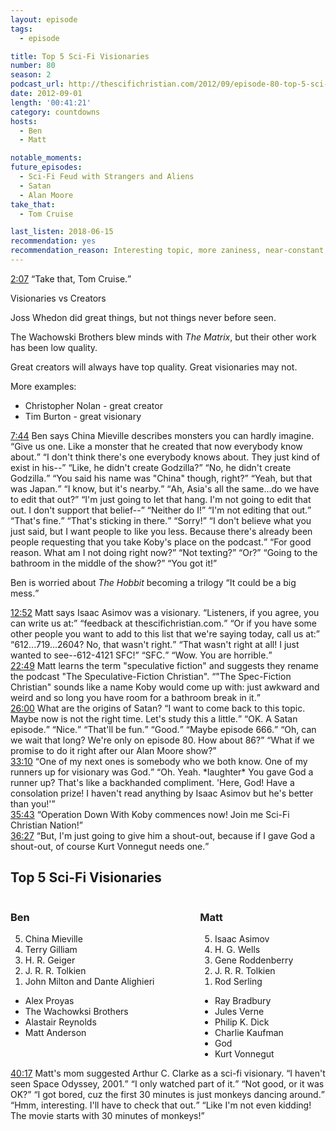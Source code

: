 ```yaml
---
layout: episode
tags:
  - episode

title: Top 5 Sci-Fi Visionaries
number: 80
season: 2
podcast_url: http://thescifichristian.com/2012/09/episode-80-top-5-sci-fi-visionaries/
date: 2012-09-01
length: '00:41:21'
category: countdowns
hosts:
  - Ben
  - Matt

notable_moments:
future_episodes: 
  - Sci-Fi Feud with Strangers and Aliens
  - Satan
  - Alan Moore
take_that:
  - Tom Cruise

last_listen: 2018-06-15
recommendation: yes
recommendation_reason: Interesting topic, more zaniness, near-constant Koby-bashing.
---
```


<div class="quote">
  <a class="timestamp tag is-medium is-rounded is-primary" href="http://thescifichristian.com/2012/09/episode-80-top-5-sci-fi-visionaries/#t=2:07">2:07</a>
  <span class="quote-context is-size-6"></span>
  <q class="ben">Take that, Tom Cruise.</q>
</div>

Visionaries vs Creators

Joss Whedon did great things, but not things never before seen.

The Wachowski Brothers blew minds with <i class="work-title">The Matrix</i>, but their other work has been low quality.

Great creators will always have top quality. Great visionaries may not. 

More examples:
- Christopher Nolan - great creator
- Tim Burton - great visionary

<div class="quote">
  <a class="timestamp tag is-medium is-rounded is-primary" href="http://thescifichristian.com/2012/09/episode-80-top-5-sci-fi-visionaries/#t=7:44">7:44</a>
  <span class="quote-context is-size-6">Ben says China Mieville describes monsters you can hardly imagine.</span>
  <q class="matt">Give us one. Like a monster that he created that now everybody know about.</q>
  <q class="ben">I don't think there's one everybody knows about. They just kind of exist in his--</q>
  <q class="matt">Like, he didn't create Godzilla?</q>
  <q class="ben">No, he didn't create Godzilla.</q>
  <q class="matt">You said his name was "China" though, right?</q>
  <q class="ben">Yeah, but that was Japan.</q>
  <q class="matt">I know, but it's nearby.</q>
  <q class="ben">Ah, Asia's all the same...do we have to edit that out?</q>
  <q class="matt">I'm just going to let that hang. I'm not going to edit that out. I don't support that belief--</q>
  <q class="ben">Neither do I!</q>
  <q class="matt">I'm not editing that out.</q>
  <q class="ben">That's fine.</q>
  <q class="matt">That's sticking in there.</q>
  <q class="ben">Sorry!</q>
  <q class="matt">I don't believe what you just said, but I want people to like you less. Because there's already been people requesting that you take Koby's place on the podcast.</q>
  <q class="ben">For good reason. What am I not doing right now?</q>
  <q class="matt">Not texting?</q>
  <q class="ben">Or?</q>
  <q class="matt">Going to the bathroom in the middle of the show?</q>
  <q class="ben">You got it!</q>
</div>

Ben is worried about <i class="work-title">The Hobbit</i> becoming a trilogy <q class="ben inline">It could be a big mess.</q> 

<div class="quote">
  <a class="timestamp tag is-medium is-rounded is-primary" href="http://thescifichristian.com/2012/09/episode-80-top-5-sci-fi-visionaries/#t=12:52">12:52</a>
  <span class="quote-context is-size-6">Matt says Isaac Asimov was a visionary.</span>
  <q class="matt">Listeners, if you agree, you can write us at:</q>
  <q class="ben">feedback at thescifichristian.com.</q>
  <q class="matt">Or if you have some other people you want to add to this list that we're saying today, call us at:</q>
  <q class="ben">612...719...2604? No, that wasn't right.</q>
  <q class="matt">That wasn't right at all! I just wanted to see--612-4121 SFC!</q>
  <q class="ben">SFC.</q>
  <q class="matt">Wow. You are horrible.</q>
</div>

<div class="quote">
  <a class="timestamp tag is-medium is-rounded is-primary" href="http://thescifichristian.com/2012/09/episode-80-top-5-sci-fi-visionaries/#t=22:49">22:49</a>
  <span class="quote-context is-size-6">Matt learns the term "speculative fiction" and suggests they rename the podcast "The Speculative-Fiction Christian".</span>
  <q class="ben">"The Spec-Fiction Christian" sounds like a name Koby would come up with: just awkward and weird and so long you have room for a bathroom break in it.</q>
</div>

<div class="quote">
  <a class="timestamp tag is-medium is-rounded is-primary" href="http://thescifichristian.com/2012/09/episode-80-top-5-sci-fi-visionaries/#t=26:00">26:00</a>
  <span class="quote-context is-size-6">What are the origins of Satan?</span>
  <q class="matt">I want to come back to this topic. Maybe now is not the right time. Let's study this a little.</q>
  <q class="ben">OK. A Satan episode.</q>
  <q class="matt">Nice.</q>
  <q class="ben">That'll be fun.</q>
  <q class="matt">Good.</q>
  <q class="ben">Maybe episode 666.</q>
  <q class="matt">Oh, can we wait that long? We're only on episode 80. How about 86?</q>
  <q class="ben">What if we promise to do it right after our Alan Moore show?</q>
</div>

<div class="quote">
  <a class="timestamp tag is-medium is-rounded is-primary" href="http://thescifichristian.com/2012/09/episode-80-top-5-sci-fi-visionaries/#t=33:10">33:10</a>
  <span class="quote-context is-size-6"></span>
  <q class="matt">One of my next ones is somebody who we both know. One of my runners up for visionary was God.</q>
  <q class="ben">Oh. Yeah. *laughter* You gave God a runner up? That's like a backhanded compliment. 'Here, God! Have a consolation prize! I haven't read anything by Isaac Asimov but he's better than you!'</q>
</div>

<div class="quote">
  <a class="timestamp tag is-medium is-rounded is-primary" href="http://thescifichristian.com/2012/09/episode-80-top-5-sci-fi-visionaries/#t=35:43">35:43</a>
  <q class="ben">Operation Down With Koby commences now! Join me Sci-Fi Christian Nation!</q>
</div>

<div class="quote">
  <a class="timestamp tag is-medium is-rounded is-primary" href="http://thescifichristian.com/2012/09/episode-80-top-5-sci-fi-visionaries/#t=36:27">36:27</a>
  <q class="matt">But, I'm just going to give him a shout-out, because if I gave God a shout-out, of course Kurt Vonnegut needs one.</q>
</div>

<div class="top-five">
  <h2 class="has-text-centered">Top 5 Sci-Fi Visionaries</h2>
  <div class="columns">
    <div class="column ben">
      <h3>Ben</h3>
      <ol reversed>
        <li>China Mieville
        <li>Terry Gilliam
        <li>H. R. Geiger
        <li>J. R. R. Tolkien 
        <li>John Milton and Dante Alighieri
      </ol>
      <ul class="runner-ups">
        <li>Alex Proyas
        <li>The Wachowksi Brothers
        <li>Alastair Reynolds
        <li>Matt Anderson
      </ul>
    </div>
    <div class="column matt">
      <h3>Matt</h3>
      <ol reversed>
        <li>Isaac Asimov
        <li>H. G. Wells 
        <li>Gene Roddenberry 
        <li>J. R. R. Tolkien 
        <li>Rod Serling
      </ol>
      <ul class="runner-ups">
        <li>Ray Bradbury
        <li>Jules Verne
        <li>Philip K. Dick
        <li>Charlie Kaufman
        <li>God
        <li>Kurt Vonnegut 
      </ul>
    </div>
  </div>
</div>

<div class="quote">
  <a class="timestamp tag is-medium is-rounded is-primary" href="http://thescifichristian.com/2012/09/episode-80-top-5-sci-fi-visionaries/#t=40:17">40:17</a>
  <span class="quote-context is-size-6">Matt's mom suggested Arthur C. Clarke as a sci-fi visionary.</span>
  <q class="matt">I haven't seen Space Odyssey, 2001.</q>
  <q class="ben">I only watched part of it.</q>
  <q class="matt">Not good, or it was OK?</q>
  <q class="ben">I got bored, cuz the first 30 minutes is just monkeys dancing around.</q>
  <q class="matt">Hmm, interesting. I'll have to check that out.</q>
  <q class="ben">Like I'm not even kidding! The movie starts with 30 minutes of monkeys!</q>
</div>